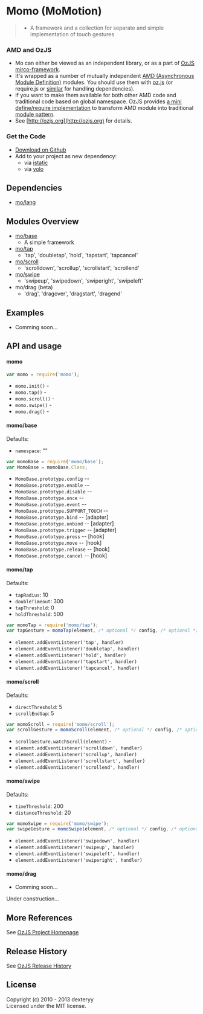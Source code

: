 <!---
layout: intro
title: Momo
-->

# Momo (MoMotion)

> * A framework and a collection for separate and simple implementation of touch gestures

### AMD and OzJS

* Mo can either be viewed as an independent library, or as a part of [OzJS mirco-framework](http://ozjs.org/#framework).
* It's wrapped as a number of mutually independent [AMD (Asynchronous Module Definition)](https://github.com/amdjs/amdjs-api/wiki/AMD) modules. You should use them with [oz.js](http://ozjs.org/#start) (or require.js or [similar](http://wiki.commonjs.org/wiki/Implementations) for handling dependencies). 
* If you want to make them available for both other AMD code and traditional code based on global namespace. OzJS provides [a mini define/require implementation](http://ozjs.org/examples/adapter/) to transform AMD module into traditional [module pattern](http://www.adequatelygood.com/2010/3/JavaScript-Module-Pattern-In-Depth).
* See [http://ozjs.org](http://ozjs.org) for details.

### Get the Code

* [Download on Github](https://github.com/dexteryy/mo/)
* Add to your project as new dependency:
    * via [istatic](http://ozjs.org/istatic)
    * via [volo](https://github.com/volojs/volo)

## Dependencies

* [mo/lang](https://github.com/dexteryy/mo)

## Modules Overview

* [mo/base](https://github.com/dexteryy/momo/blob/master/momo/base.js)
    * A simple framework
* [mo/tap](https://github.com/dexteryy/momo/blob/master/momo/tap.js) 
    * 'tap', 'doubletap', 'hold', 'tapstart', 'tapcancel'
* [mo/scroll](https://github.com/dexteryy/momo/blob/master/momo/scroll.js) 
    * 'scrolldown', 'scrollup', 'scrollstart', 'scrollend'
* [mo/swipe](https://github.com/dexteryy/momo/blob/master/momo/swipe.js) 
    * 'swipeup', 'swipedown', 'swiperight', 'swipeleft'
* mo/drag (beta)
    * 'drag', 'dragover', 'dragstart', 'dragend'

## Examples

* Comming soon...

## API and usage

#### momo

```javascript 
var momo = require('momo');
```

* `momo.init()` -
* `momo.tap()` -
* `momo.scroll()` -
* `momo.swipe()` -
* `momo.drag()` -

#### momo/base

Defaults:

* `namespace`: ""

```javascript 
var momoBase = require('momo/base');
var MomoBase = momoBase.Class;
```

* `MomoBase.prototype.config` -- 
* `MomoBase.prototype.enable` -- 
* `MomoBase.prototype.disable` -- 
* `MomoBase.prototype.once` -- 
* `MomoBase.prototype.event` -- 
* `MomoBase.prototype.SUPPORT_TOUCH` -- 
* `MomoBase.prototype.bind` -- [adapter]
* `MomoBase.prototype.unbind` -- [adapter]
* `MomoBase.prototype.trigger` -- [adapter]
* `MomoBase.prototype.press` -- [hook]
* `MomoBase.prototype.move` -- [hook]
* `MomoBase.prototype.release` -- [hook]
* `MomoBase.prototype.cancel` -- [hook]

#### momo/tap

Defaults:

* `tapRadius`: 10
* `doubleTimeout`: 300
* `tapThreshold`: 0
* `holdThreshold`: 500

```javascript 
var momoTap = require('momo/tap');
var tapGesture = momoTap(element, /* optional */ config, /* optional */ handler);
```

* `element.addEventListener('tap', handler)`
* `element.addEventListener('doubletap', handler)`
* `element.addEventListener('hold', handler)`
* `element.addEventListener('tapstart', handler)`
* `element.addEventListener('tapcancel', handler)`

#### momo/scroll

Defaults:

* `directThreshold`: 5
* `scrollEndGap`: 5

```javascript 
var momoScroll = require('momo/scroll');
var scrollGesture = momoScroll(element, /* optional */ config, /* optional */ handler);
```

* `scrollGesture.watchScroll(element)` - 
* `element.addEventListener('scrolldown', handler)`
* `element.addEventListener('scrollup', handler)`
* `element.addEventListener('scrollstart', handler)`
* `element.addEventListener('scrollend', handler)`

#### momo/swipe

Defaults:

* `timeThreshold`: 200
* `distanceThreshold`: 20

```javascript 
var momoSwipe = require('momo/swipe');
var swipeGesture = momoSwipe(element, /* optional */ config, /* optional */ handler);
```

* `element.addEventListener('swipedown', handler)`
* `element.addEventListener('swipeup', handler)`
* `element.addEventListener('swipeleft', handler)`
* `element.addEventListener('swiperight', handler)`

#### momo/drag

* Comming soon...

Under construction...

## More References

See [OzJS Project Homepage](http://ozjs.org/)

## Release History

See [OzJS Release History](http://ozjs.org/#release)

## License

Copyright (c) 2010 - 2013 dexteryy  
Licensed under the MIT license.


